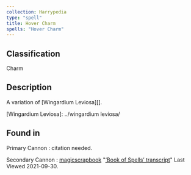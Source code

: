 ```yaml
---
collection: Harrypedia
type: "spell"
title: Hover Charm
spells: "Hover Charm"
---
```


## Classification

Charm

## Description

A variation of [Wingardium Leviosa][].

[Wingardium Leviosa]: ../wingardium leviosa/

## Found in

Primary Cannon
: citation needed.

Secondary Cannon
: [magicscrapbook](https://magicscrapbook.tumblr.com/)
"[‘Book of Spells’ transcript](https://magicscrapbook.tumblr.com/post/162085200042/book-of-spells-transcript)"
Last Viewed 2021-09-30.
